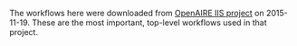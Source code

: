The workflows here were downloaded from [OpenAIRE IIS project](https://github.com/openaire/iis) on 2015-11-19. These are the most important, top-level workflows used in that project.
